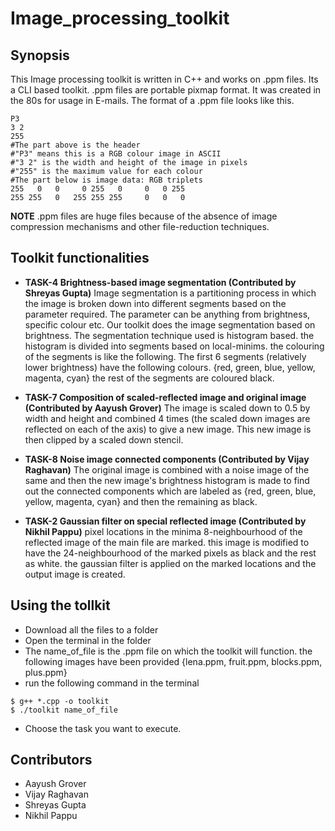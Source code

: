 
# Image_processing_toolkit

## Synopsis

This Image processing toolkit is written in C++ and works on .ppm files. Its a CLI based toolkit.
.ppm files are portable pixmap format. It was created in the 80s for usage in E-mails. 
The format of a .ppm file looks like this. 
```
P3
3 2
255
#The part above is the header
#"P3" means this is a RGB colour image in ASCII
#"3 2" is the width and height of the image in pixels
#"255" is the maximum value for each colour
#The part below is image data: RGB triplets
255   0   0     0 255   0     0   0 255
255 255   0   255 255 255     0   0   0
```
**NOTE**
.ppm files are huge files because of the absence of image compression mechanisms and other file-reduction techniques. 

## Toolkit functionalities

* **TASK-4 Brightness-based image segmentation (Contributed by Shreyas Gupta)**
	Image segmentation is a partitioning process in which the image is broken down into different segments based on the parameter
    required. The parameter can be anything from brightness, specific colour etc. Our toolkit does the image segmentation based on
    brightness. The segmentation technique used is histogram based. the histogram is divided into segments based on local-minims. 
    the colouring of the segments is like the following. 
      The first 6 segments (relatively lower brightness) have the following colours. {red, green, blue, yellow, magenta, cyan} 
      the rest of the segments are coloured black.
      


* **TASK-7 Composition of scaled-reflected image and original image (Contributed by Aayush Grover)**
	The image is scaled down to 0.5 by width and height and combined 4 times (the scaled down images are reflected on each of the axis) to give a new image. This new image is then clipped 
    by a scaled down stencil.
 


* **TASK-8 Noise image connected components (Contributed by Vijay Raghavan)**
	The original image is combined with a noise image of the same and then the new image's brightness histogram is made to find out 
    the connected components which are labeled as {red, green, blue, yellow, magenta, cyan} and then the remaining as black. 
    


* **TASK-2 Gaussian filter on special reflected image (Contributed by Nikhil Pappu)**
    pixel locations in the minima 8-neighbourhood of the reflected image of the main file are marked.
    this image is modified to have the 24-neighbourhood of the marked pixels as black and the rest as white. the gaussian filter is applied
    on the marked locations and the output image is created.

## Using the tollkit
* Download all the files to a folder
* Open the terminal in the folder
* The name_of_file is the .ppm file on which the toolkit will function. the following images have been provided 
{lena.ppm, fruit.ppm, blocks.ppm, plus.ppm}
* run the following command in the terminal
```
$ g++ *.cpp -o toolkit
$ ./toolkit name_of_file 
```
* Choose the task you want to execute.

## Contributors
  * Aayush Grover
  * Vijay Raghavan
  * Shreyas Gupta
  * Nikhil Pappu


